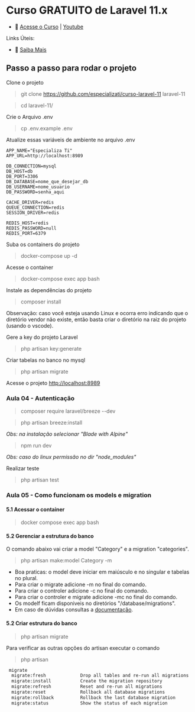 # Curso GRATUITO de Laravel 11.x

- :movie_camera: [Acesse o Curso](https://academy.especializati.com.br/curso/laravel-11-completo-e-gratuito) | [Youtube](https://www.youtube.com/watch?v=80JFKFFIWmM&list=PLVSNL1PHDWvThyUgAgJoulpg5kB7GpYqS)


Links Úteis:

- :tada: [Saiba Mais](https://linktr.ee/especializati)

## Passo a passo para rodar o projeto
Clone o projeto

> git clone https://github.com/especializati/curso-laravel-11 laravel-11


> cd laravel-11/



Crie o Arquivo .env

> cp .env.example .env



Atualize essas variáveis de ambiente no arquivo .env
```dosini
APP_NAME="Especializa Ti"
APP_URL=http://localhost:8989

DB_CONNECTION=mysql
DB_HOST=db
DB_PORT=3306
DB_DATABASE=nome_que_desejar_db
DB_USERNAME=nome_usuario
DB_PASSWORD=senha_aqui

CACHE_DRIVER=redis
QUEUE_CONNECTION=redis
SESSION_DRIVER=redis

REDIS_HOST=redis
REDIS_PASSWORD=null
REDIS_PORT=6379
```


Suba os containers do projeto

> docker-compose up -d



Acesse o container

> docker-compose exec app bash



Instale as dependências do projeto

> composer install


Observação: caso você esteja usando Linux e ocorra erro indicando que o diretório vendor não existe, então basta criar o diretório na raiz do projeto (usando o vscode).


Gere a key do projeto Laravel

> php artisan key:generate


Criar tabelas no banco no mysql

> php artisan migrate


Acesse o projeto
[http://localhost:8989](http://localhost:8989)


### Aula 04 - Autenticação



> composer require laravel/breeze --dev



> php artisan breeze:install

_Obs: na instalação selecionar "Blade with Alpine"_



> npm run dev

_Obs: caso do linux permissão no dir "node_modules"_


Realizar teste

> php artisan test


### Aula 05 - Como funcionam os models e migration

#### 5.1 Acessar o container

> docker compose exec app bash


#### 5.2 Gerenciar a estrutura do banco

O comando abaixo vai criar a model "Category" e a migration "categories".

> php artisan make:model Category -m

- Boa praticas: o model deve iniciar em maiúsculo e no singular e tabelas no plural.
- Para criar o migrate adicione -m no final do comando.
- Para criar o controler adicione -c no final do comando.
- Para criar o controler e migrate adicione -mc no final do comando.
- Os modelf ficam disponiveis no diretórios "/database/migrations".
- Em caso de dúvidas consultas a [documentação](https://laravel.com/docs/11.x/migrations).


#### 5.2 Criar estrutura do banco


> php artisan migrate


Para verificar as outras opções do artisan executar o comando

> php artisan

```sh
 migrate
  migrate:fresh             Drop all tables and re-run all migrations
  migrate:install           Create the migration repository
  migrate:refresh           Reset and re-run all migrations
  migrate:reset             Rollback all database migrations
  migrate:rollback          Rollback the last database migration
  migrate:status            Show the status of each migration
```